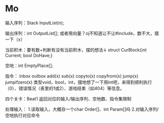 # Mo
输入序列：Stack InputList(n);

输出序列：int OutputList[];
或者用向量？oj不知道让不让#include<Vector>，数不大，摆一下（x）

当前积木：要有数+判断有没有当前积木，摆的想法↓
struct CurBlock{int Current; bool DoHave;} 

空地：int EmptyPlace[];

指令：
inbox
outbox
add(x)
sub(x)
copyto(x)
copyfrom(x)
jump(x)
jumpifzero(x)
类型void，bool，int，摆地想了一下用int吧，来得到顺利执行（0）、错误情况（表里的1或2）、游戏结束（如404）等信息。

四个关卡：Beat1
返回对应的输入/输出序列、空地数、指令集限制

处理输入：
1.读取输入，大概存一个char Order[]、int Param[]吗
2.对输入序列/空地执行对应命令

